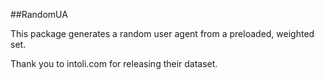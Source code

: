 ##RandomUA

This package generates a random user agent from a preloaded, weighted set.

Thank you to intoli.com for releasing their dataset.